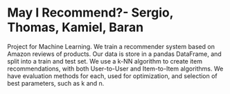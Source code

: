 # May I Recommend?- Sergio, Thomas, Kamiel, Baran
Project for Machine Learning. We train a recommender system based on Amazon reviews of products. Our data is store in a pandas DataFrame, and split into a train and test set. We use a k-NN algorithm to create item recommendations, with both User-to-User and Item-to-Item algorithms. We have evaluation methods for each, used for optimization, and selection of best parameters, such as k and n.
